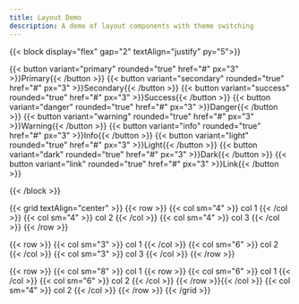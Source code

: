 ```yaml
---
title: Layout Demo
description: A demo of layout components with theme switching
---
```


{{< block display="flex" gap="2" textAlign="justify" py="5">}}

{{< button variant="primary" rounded="true" href="#" px="3" >}}Primary{{< /button >}} 
{{< button variant="secondary" rounded="true" href="#" px="3" >}}Secondary{{< /button >}} 
{{< button variant="success" rounded="true" href="#" px="3" >}}Success{{< /button >}} 
{{< button variant="danger" rounded="true" href="#" px="3" >}}Danger{{< /button >}}
{{< button variant="warning" rounded="true" href="#" px="3" >}}Warning{{< /button >}}
{{< button variant="info" rounded="true" href="#" px="3" >}}Info{{< /button >}}
{{< button variant="light" rounded="true" href="#" px="3" >}}Light{{< /button >}}
{{< button variant="dark" rounded="true" href="#" px="3" >}}Dark{{< /button >}}
{{< button variant="link" rounded="true" href="#" px="3" >}}Link{{< /button >}}

{{< /block >}}

{{< grid textAlign="center" >}}
{{< row >}}
{{< col sm="4" >}} col 1 {{< /col >}}
{{< col sm="4" >}} col 2 {{< /col >}}
{{< col sm="4" >}} col 3 {{< /col >}}
{{< /row >}}

{{< row >}}
{{< col sm="3" >}} col 1 {{< /col >}}
{{< col sm="6" >}} col 2 {{< /col >}}
{{< col sm="3" >}} col 3 {{< /col >}}
{{< /row >}}

{{< row >}}
{{< col sm="8" >}}
col 1
{{< row >}}
{{< col sm="6" >}} col 1 {{< /col >}}
{{< col sm="6" >}} col 2 {{< /col >}}
{{< /row >}}{{< /col >}}
{{< col sm="4" >}} col 2 {{< /col >}}
{{< /row >}}
{{< /grid >}}
